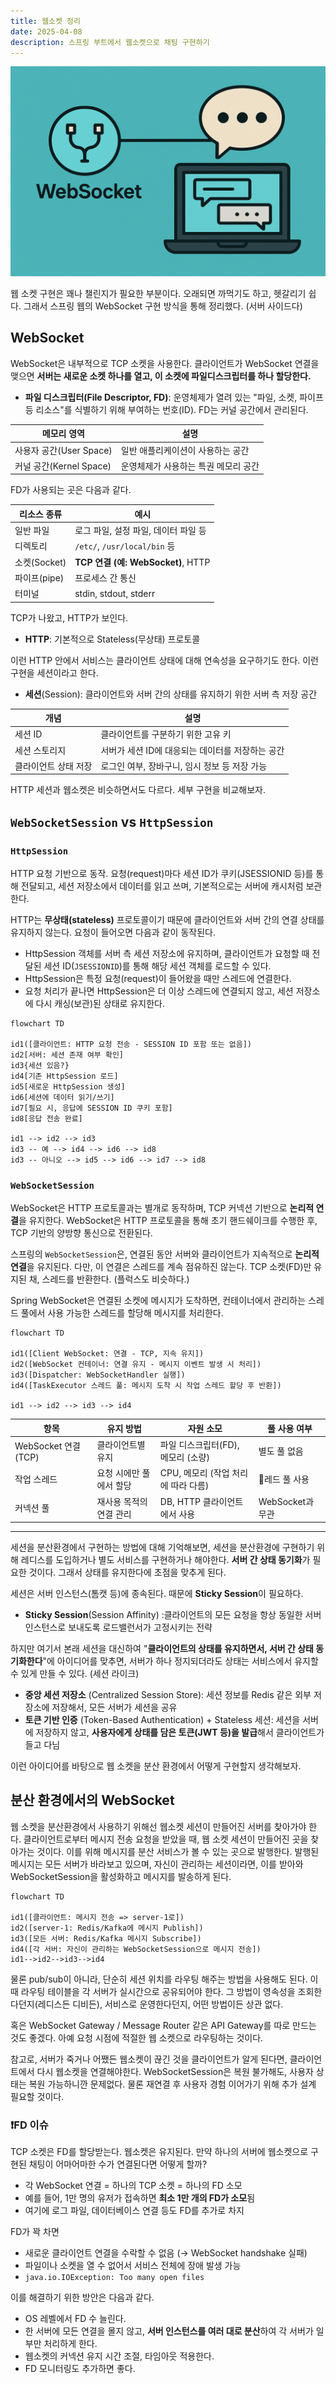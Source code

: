 ```yaml
---
title: 웹소켓 정리
date: 2025-04-08
description: 스프링 부트에서 웹소켓으로 채팅 구현하기
---
```

![](./img/header.png)

웹 소켓 구현은 꽤나 챌린지가 필요한 부분이다. 오래되면 까먹기도 하고, 헷갈리기 쉽다. 그래서 스프링 웹의 WebSocket 구현 방식을 통해 정리했다. (서버 사이드다)

## WebSocket

WebSocket은 내부적으로 TCP 소켓을 사용한다. 클라이언트가 WebSocket 연결을 맺으면 **서버는 새로운 소켓 하나를 열고, 이 소켓에 파일디스크립터를 하나 할당한다.**

- **파일 디스크립터(File Descriptor, FD)**: 운영체제가 열려 있는 "파일, 소켓, 파이프 등 리소스"를 식별하기 위해 부여하는 번호(ID). FD는 커널 공간에서 관리된다.

| 메모리 영역              | 설명                   |
| ------------------- | -------------------- |
| 사용자 공간(User Space)  | 일반 애플리케이션이 사용하는 공간   |
| 커널 공간(Kernel Space) | 운영체제가 사용하는 특권 메모리 공간 |

FD가 사용되는 곳은 다음과 같다.

| 리소스 종류     | 예시                              |
| ---------- | ------------------------------- |
| 일반 파일      | 로그 파일, 설정 파일, 데이터 파일 등          |
| 디렉토리       | `/etc/`, `/usr/local/bin` 등     |
| 소켓(Socket) | **TCP 연결 (예: WebSocket)**, HTTP |
| 파이프(pipe)  | 프로세스 간 통신                       |
| 터미널        | stdin, stdout, stderr           |

TCP가 나왔고, HTTP가 보인다. 

- **HTTP**: 기본적으로 Stateless(무상태) 프로토콜

이런 HTTP 안에서 서비스는 클라이언트 상태에 대해 연속성을 요구하기도 한다. 이런 구현을 세션이라고 한다.

- **세션**(Session): 클라이언트와 서버 간의 상태를 유지하기 위한 서버 측 저장 공간

| 개념          | 설명                           |
| ----------- | ---------------------------- |
| 세션 ID       | 클라이언트를 구분하기 위한 고유 키          |
| 세션 스토리지     | 서버가 세션 ID에 대응되는 데이터를 저장하는 공간 |
| 클라이언트 상태 저장 | 로그인 여부, 장바구니, 임시 정보 등 저장 가능  |

HTTP 세션과 웹소켓은 비슷하면서도 다르다. 세부 구현을 비교해보자.

## `WebSocketSession` vs `HttpSession`

### `HttpSession`

HTTP 요청 기반으로 동작. 요청(request)마다 세션 ID가 쿠키(JSESSIONID 등)를 통해 전달되고, 세션 저장소에서 데이터를 읽고 쓰며, 기본적으로는 서버에 캐시처럼 보관한다.

HTTP는 **무상태(stateless)** 프로토콜이기 때문에 클라이언트와 서버 간의 연결 상태를 유지하지 않는다. 요청이 들어오면 다음과 같이 동작된다.

- HttpSession 객체를 서버 측 세션 저장소에 유지하며, 클라이언트가 요청할 때 전달된 세션 ID(`JSESSIONID`)를 통해 해당 세션 객체를 로드할 수 있다.
- HttpSession은 특정 요청(request)이 들어왔을 때만 스레드에 연결한다.
- 요청 처리가 끝나면 HttpSession은 더 이상 스레드에 연결되지 않고, 세션 저장소에 다시 캐싱(보관)된 상태로 유지한다.

```mermaid
flowchart TD

id1([클라이언트: HTTP 요청 전송 - SESSION ID 포함 또는 없음])
id2[서버: 세션 존재 여부 확인]
id3{세션 있음?}
id4[기존 HttpSession 로드]
id5[새로운 HttpSession 생성]
id6[세션에 데이터 읽기/쓰기]
id7[필요 시, 응답에 SESSION ID 쿠키 포함]
id8[응답 전송 완료]

id1 --> id2 --> id3
id3 -- 예 --> id4 --> id6 --> id8
id3 -- 아니오 --> id5 --> id6 --> id7 --> id8

```

### `WebSocketSession`

WebSocket은 HTTP 프로토콜과는 별개로 동작하며, TCP 커넥션 기반으로 **논리적 연결**을 유지한다. WebSocket은 HTTP 프로토콜을 통해 초기 핸드쉐이크를 수행한 후, TCP 기반의 양방향 통신으로 전환된다.

스프링의 `WebSocketSession`은, 연결된 동안 서버와 클라이언트가 지속적으로 **논리적 연결**을 유지된다. 다만, 이 연결은 스레드를 계속 점유하진 않는다. TCP 소켓(FD)만 유지된 채, 스레드를 반환한다. (플럭스도 비슷하다.)

Spring WebSocket은 연결된 소켓에 메시지가 도착하면, 컨테이너에서 관리하는 스레드 풀에서 사용 가능한 스레드를 할당해 메시지를 처리한다.

```mermaid
flowchart TD

id1([Client WebSocket: 연결 - TCP, 지속 유지])
id2([WebSocket 컨테이너: 연결 유지 - 메시지 이벤트 발생 시 처리])
id3([Dispatcher: WebSocketHandler 실행])
id4([TaskExecutor 스레드 풀: 메시지 도착 시 작업 스레드 할당 후 반환])

id1 --> id2 --> id3 --> id4

```

| 항목                 | 유지 방법         | 자원 소모                   | 풀 사용 여부       |
| ------------------ | ------------- | ----------------------- | ------------- |
| WebSocket 연결 (TCP) | 클라이언트별 유지     | 파일 디스크립터(FD), 메모리 (소량)  | 별도 풀 없음       |
| 작업 스레드             | 요청 시에만 풀에서 할당 | CPU, 메모리 (작업 처리에 따라 다름) | 레드 풀 사용      |
| 커넥션 풀              | 재사용 목적의 연결 관리 | DB, HTTP 클라이언트에서 사용     | WebSocket과 무관 |

---

세션을 분산환경에서 구현하는 방법에 대해 기억해보면, 세션을 분산환경에 구현하기 위해 레디스를 도입하거나 별도 서비스를 구현하거나 해야한다. **서버 간 상태 동기화**가 필요한 것이다. 그래서 상태를 유지한다에 초점을 맞추게 된다.

세션은 서버 인스턴스(톰캣 등)에 종속된다. 때문에 **Sticky Session**이 필요하다.

- **Sticky Session**(Session Affinity) :클라이언트의 모든 요청을 항상 동일한 서버 인스턴스로 보내도록 로드밸런서가 고정시키는 전략

하지만 여기서 본래 세션을 대신하여 "**클라이언트의 상태를 유지하면서, 서버 간 상태 동기화한다**"에 아이디어를 맞추면, 서버가 하나 정지되더라도 상태는 서비스에서 유지할 수 있게 만들 수 있다. (세션 라이크)

- **중앙 세션 저장소** (Centralized Session Store): 세션 정보를 Redis 같은 외부 저장소에 저장해서, 모든 서버가 세션을 공유
- **토큰 기반 인증** (Token-Based Authentication) + Stateless 세션: 세션을 서버에 저장하지 않고, **사용자에게 상태를 담은 토큰(JWT 등)을 발급**해서 클라이언트가 들고 다님

이런 아이디어를 바탕으로 웹 소켓을 분산 환경에서 어떻게 구현할지 생각해보자.

## 분산 환경에서의 WebSocket

웹 소켓을 분산환경에서 사용하기 위해선 웹소켓 세션이 만들어진 서버를 찾아가야 한다. 클라이언트로부터 메시지 전송 요청을 받았을 때, 웹 소켓 세션이 만들어진 곳을 찾아가는 것이다. 이를 위해 메시지를 분산 서비스가 볼 수 있는 곳으로 발행한다. 발행된 메시지는 모든 서버가 바라보고 있으며, 자신이 관리하는 세션이라면, 이를 받아와 WebSocketSession을 활성화하고 메시지를 발송하게 된다.

```mermaid
flowchart TD

id1([클라이언트: 메시지 전송 => server-1로])
id2([server-1: Redis/Kafka에 메시지 Publish])
id3([모든 서버: Redis/Kafka 메시지 Subscribe])
id4([각 서버: 자신이 관리하는 WebSocketSession으로 메시지 전송])
id1-->id2-->id3-->id4
```

물론 pub/sub이 아니라, 단순히 세션 위치를 라우팅 해주는 방법을 사용해도 된다. 이때 라우팅 테이블을 각 서버가 실시간으로 공유되어야 한다. 그 방법이 영속성을 조회한다던지(레디스든 디비든), 서비스로 운영한다던지, 어떤 방법이든 상관 없다.

혹은 WebSocket Gateway / Message Router 같은 API Gateway를 따로 만드는 것도 좋겠다. 아예 요청 시점에 적절한 웹 소켓으로 라우팅하는 것이다.

참고로, 서버가 죽거나 어쨌든 웹소켓이 끊긴 것을 클라이언트가 알게 된다면, 클라이언트에서 다시 웹소켓을 연결해야한다. WebSocketSession은 복원 불가해도, 사용자 상태는 복원 가능하니깐 문제없다. 물론 재연결 후 사용자 경험 이어가기 위해 추가 설계 필요할 것이다.

### ❗️FD 이슈

TCP 소켓은 FD를 할당받는다. 웹소켓은 유지된다. 만약 하나의 서버에 웹소켓으로 구현된 채팅이 어마어마한 수가 연결된다면 어떻게 할까?

- 각 WebSocket 연결 = 하나의 TCP 소켓 = 하나의 FD 소모
- 예를 들어, 1만 명의 유저가 접속하면 **최소 1만 개의 FD가 소모**됨
- 여기에 로그 파일, 데이터베이스 연결 등도 FD를 추가로 차지

FD가 꽉 차면

- 새로운 클라이언트 연결을 수락할 수 없음 (→ WebSocket handshake 실패)
- 파일이나 소켓을 열 수 없어서 서비스 전체에 장애 발생 가능
- `java.io.IOException: Too many open files`

이를 해결하기 위한 방안은 다음과 같다.

- OS 레벨에서 FD 수 늘린다.
- 한 서버에 모든 연결을 몰지 않고, **서버 인스턴스를 여러 대로 분산**하여 각 서버가 일부만 처리하게 한다.
- 웹소켓의 커넥션 유지 시간 조절, 타임아웃 적용한다.
- FD 모니터링도 추가하면 좋다.

